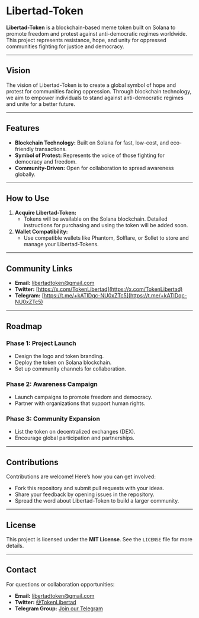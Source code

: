 # Libertad-Token

**Libertad-Token** is a blockchain-based meme token built on Solana to promote freedom and protest against anti-democratic regimes worldwide. This project represents resistance, hope, and unity for oppressed communities fighting for justice and democracy.

---

## Vision
The vision of Libertad-Token is to create a global symbol of hope and protest for communities facing oppression. Through blockchain technology, we aim to empower individuals to stand against anti-democratic regimes and unite for a better future.

---

## Features
- **Blockchain Technology:** Built on Solana for fast, low-cost, and eco-friendly transactions.
- **Symbol of Protest:** Represents the voice of those fighting for democracy and freedom.
- **Community-Driven:** Open for collaboration to spread awareness globally.

---

## How to Use
1. **Acquire Libertad-Token:**
   - Tokens will be available on the Solana blockchain. Detailed instructions for purchasing and using the token will be added soon.
2. **Wallet Compatibility:**
   - Use compatible wallets like Phantom, Solflare, or Sollet to store and manage your Libertad-Tokens.

---

## Community Links
- **Email:** [libertadtoken@gmail.com](mailto:libertadtoken@gmail.com)
- **Twitter:** [https://x.com/TokenLibertad](https://x.com/TokenLibertad)
- **Telegram:** [https://t.me/+kATIDqc-NU0xZTc5](https://t.me/+kATIDqc-NU0xZTc5)

---

## Roadmap
### Phase 1: Project Launch
- Design the logo and token branding.
- Deploy the token on Solana blockchain.
- Set up community channels for collaboration.

### Phase 2: Awareness Campaign
- Launch campaigns to promote freedom and democracy.
- Partner with organizations that support human rights.

### Phase 3: Community Expansion
- List the token on decentralized exchanges (DEX).
- Encourage global participation and partnerships.

---

## Contributions
Contributions are welcome! Here’s how you can get involved:
- Fork this repository and submit pull requests with your ideas.
- Share your feedback by opening issues in the repository.
- Spread the word about Libertad-Token to build a larger community.

---

## License
This project is licensed under the **MIT License**. See the `LICENSE` file for more details.

---

## Contact
For questions or collaboration opportunities:
- **Email:** [libertadtoken@gmail.com](mailto:libertadtoken@gmail.com)
- **Twitter:** [@TokenLibertad](https://x.com/TokenLibertad)
- **Telegram Group:** [Join our Telegram](https://t.me/+kATIDqc-NU0xZTc5)

